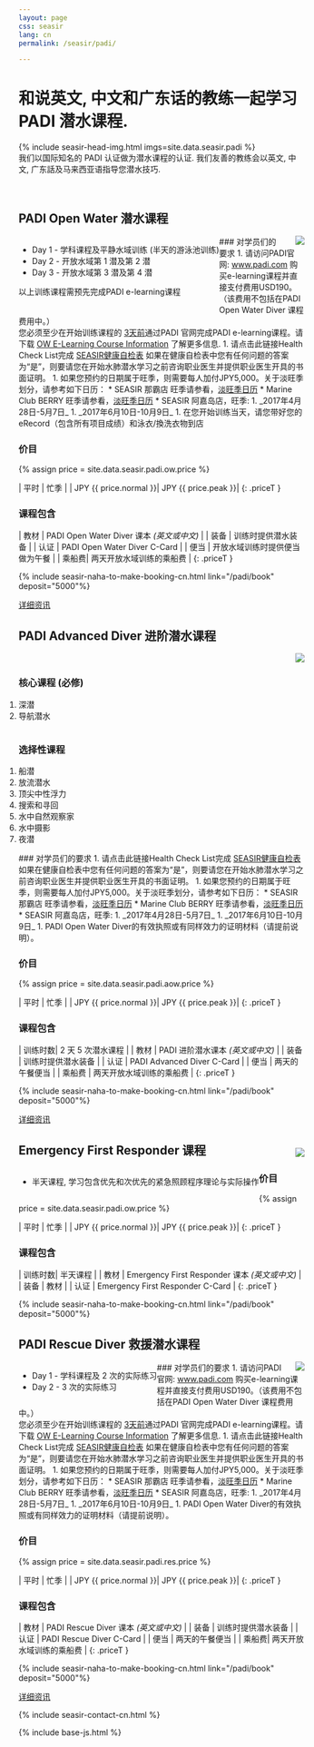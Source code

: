 ```yaml
---
layout: page
css: seasir
lang: cn
permalink: /seasir/padi/

---
```

<style type="text/css">
.seasir-main-ibx{width:480px}
.seasir-sub-ibx{width:390px}
.seasir-small-margin {margin: 0 0 8px 4px;width:180px}
.photo-frame-small{padding:4px}
.w600 {max-width:600px}
.w800 {max-width:800px}
hr {border-top:1px dashed #ccc}
.pkg-left {
  float:left;
}
.aow-box {
  display: inline-block;
  width: 315px;
  vertical-align: top;
}
.aow-box > ol {padding:0;}
</style>
# 和说英文, 中文和广东话的教练一起学习 PADI 潜水课程.
<!-- ((( padi intro -->
{% include seasir-head-img.html imgs=site.data.seasir.padi %}
<br />
我们以国际知名的 PADI 认证做为潜水课程的认证. 我们友善的教练会以英文, 中文, 广东話及马来西亚语指导您潜水技巧.
<!-- ))) padi intro -->
<br />

<!-- ((( OW -->
<a id="ow"></a>

<div class="packages" markdown="1">

## PADI Open Water 潜水课程
<div class="clear" markdown="0">
  <img src="{{site.baseurl}}{{site.i.url}}/seasir/padi-ow.jpg" style="float:right;margin-left:20px" />
  <div class="pkg-left w800">
<ul class="pkg-inc-ul">
  <li>Day 1 - 学科课程及平静水域训练 (半天的游泳池训练)</li>
  <li>Day 2 - 开放水域第 1 潜及第 2 潜</li>
  <li>Day 3 - 开放水域第 3 潜及第 4 潜</li>
</ul>
<p>以上训练课程需预先完成PADI e-learning课程</p>
  </div>
</div>
<div class="detail-on-demand" markdown="1">
### 对学员们的要求
1. 请访问PADI官网: <a href="http://www.padi.com" target="_blank">www.padi.com</a> 购买e-learning课程并直接支付费用USD190。（该费用不包括在PADI Open Water Diver 课程费用中。）<br>您必须至少在开始训练课程的 <span style="text-decoration: underline">3天前</span>通过PADI 官网完成PADI e-learning课程。请下载 <a href="http://www.seasir.com/en/data/OW%20E-Learning%20Course%20Info.docx">OW E-Learning Course Information</a> 了解更多信息.
1. 请点击此链接Health Check List完成 <a href="http://www.seasir.com/en/health.htm" target="_blank">SEASIR健康自检表</a> 如果在健康自检表中您有任何问题的答案为“是”，则要请您在开始水肺潜水学习之前咨询职业医生并提供职业医生开具的书面证明。
1. 如果您预约的日期属于旺季，则需要每人加付JPY5,000。关于淡旺季划分，请参考如下日历：
 * SEASIR 那霸店 旺季请参看，<a href="{{site.baseurl}}/seasir/naha/cal" target="_blank">淡旺季日历</a>
 * Marine Club BERRY 旺季请参看，<a href="{{site.baseurl}}/seasir/naha/cal" target="_blank">淡旺季日历</a>
 * SEASIR 阿嘉岛店，旺季: 
   1. _2017年4月28日-5月7日_
   1. _2017年6月10日-10月9日_
1. 在您开始训练当天，请您带好您的eRecord（包含所有项目成绩）和泳衣/換洗衣物到店

### 价目
{% assign price = site.data.seasir.padi.ow.price %}

| 平时 |	忙季 |
| JPY <span class="money">{{ price.normal }}</span>| JPY <span class="money">{{ price.peak }}</span>|
{: .priceT }

### 课程包含

| 教材	| PADI Open Water Diver 课本 _(英文或中文)_ |
| 装备	| 训练时提供潜水装备 |
| 认证  |	PADI Open Water Diver C-Card |
| 便当  |	开放水域训练时提供便当做为午餐 |
| 乘船费|	两天开放水域训练的乘船费 |
{: .priceT }

{% include seasir-naha-to-make-booking-cn.html link="/padi/book" deposit="5000"%}
</div> <!--detailOnDemand-->
<a href="#ow" class="see-more-detail">详细资讯</a>
</div>
<!-- )))  -->

<!-- ((( AOW -->
<a id="aow"></a>

<div class="packages" markdown="1">

## PADI Advanced Diver 进阶潜水课程
<div class="clear" markdown="0">
  <img src="{{site.baseurl}}{{site.i.url}}/seasir/padi-aow.jpg" style="float:right;margin-left:20px" />
  <div class="pkg-left">
<div class="aow-box" style="width:310px">
  <h3>核心课程 (必修)</h3>
  <ol>
<li>深潜</li>
<li>导航潜水</li>
  </ol>
</div>
<div class="aow-box" style="width:320px">
  <h3>选择性课程</h3>
<ol>
<li>船潜</li>
<li>放流潜水</li>
<li>顶尖中性浮力</li>
<li>搜索和寻回</li>
<li>水中自然观察家</li>
<li>水中摄影</li>
<li>夜潜</li>
</ol>
</div>
  </div>
</div>
<div class="detail-on-demand" markdown="1">
### 对学员们的要求
1. 请点击此链接Health Check List完成 <a href="http://www.seasir.com/en/health.htm" target="_blank">SEASIR健康自检表</a> 如果在健康自检表中您有任何问题的答案为“是”，则要请您在开始水肺潜水学习之前咨询职业医生并提供职业医生开具的书面证明。
1. 如果您预约的日期属于旺季，则需要每人加付JPY5,000。关于淡旺季划分，请参考如下日历：
 * SEASIR 那霸店 旺季请参看，<a href="{{site.baseurl}}/seasir/naha/cal" target="_blank">淡旺季日历</a>
 * Marine Club BERRY 旺季请参看，<a href="{{site.baseurl}}/seasir/naha/cal" target="_blank">淡旺季日历</a>
 * SEASIR 阿嘉岛店，旺季: 
   1. _2017年4月28日-5月7日_
   1. _2017年6月10日-10月9日_
1. PADI Open Water Diver的有效执照或有同样效力的证明材料（请提前说明）。

### 价目
{% assign price = site.data.seasir.padi.aow.price %}

| 平时 |	忙季 |
| JPY <span class="money">{{ price.normal }}</span>| JPY <span class="money">{{ price.peak }}</span>|
{: .priceT }

### 课程包含

| 训练时数| 2 天 5 次潜水课程 |
| 教材	  | PADI 进阶潜水课本 _(英文或中文)_ |
| 装备	  | 训练时提供潜水装备 |
| 认证    |	PADI Advanced Diver C-Card |
| 便当    |	两天的午餐便当 |
| 乘船费  |	两天开放水域训练的乘船费 |
{: .priceT }

{% include seasir-naha-to-make-booking-cn.html link="/padi/book" deposit="5000"%}
</div> <!--detailOnDemand-->
<a href="#aow" class="see-more-detail">详细资讯</a>
</div>
<!-- )))  -->

<!-- ((( EFR -->
<a id="efr"></a>

<div class="packages" markdown="1">

## Emergency First Responder 课程
<div class="clear" markdown="0">
  <img src="{{site.baseurl}}{{site.i.url}}/seasir/padi-efr.jpg" style="float:right;margin-left:20px;margin-top:-35px" />
  <div class="pkg-left w800">
<ul class="pkg-inc-ul">
  <li>半天课程, 学习包含优先和次优先的紧急照顾程序理论与实际操作</li>
</ul>
  </div>
</div>

### 价目
{% assign price = site.data.seasir.padi.ow.price %}

| 平时 |	忙季 |
| JPY <span class="money">{{ price.normal }}</span>| JPY <span class="money">{{ price.peak }}</span>|
{: .priceT }

### 课程包含

| 训练时数| 半天课程 |
| 教材	  | Emergency First Responder 课本 _(英文或中文)_ |
| 装备	  | 教材 |
| 认证    |	Emergency First Responder C-Card |
{: .priceT }

{% include seasir-naha-to-make-booking-cn.html link="/padi/book" deposit="5000"%}
</div>
<!-- )))  -->

<!-- ((( RES -->
<a id="res"></a>

<div class="packages" markdown="1">

## PADI Rescue Diver 救援潜水课程
<div class="clear" markdown="0">
  <img src="{{site.baseurl}}{{site.i.url}}/seasir/padi-res.jpg" style="float:right;margin-left:20px" />
  <div class="pkg-left w800">
<ul class="pkg-inc-ul">
  <li>Day 1 - 学科课程及 2 次的实际练习</li>
  <li>Day 2 - 3 次的实际练习</li>
</ul>
  </div>
</div>
<div class="detail-on-demand" markdown="1">
### 对学员们的要求
1. 请访问PADI官网: <a href="http://www.padi.com" target="_blank">www.padi.com</a> 购买e-learning课程并直接支付费用USD190。（该费用不包括在PADI Open Water Diver 课程费用中。）<br>您必须至少在开始训练课程的 <span style="text-decoration: underline">3天前</span>通过PADI 官网完成PADI e-learning课程。请下载 <a href="http://www.seasir.com/en/data/OW%20E-Learning%20Course%20Info.docx">OW E-Learning Course Information</a> 了解更多信息.
1. 请点击此链接Health Check List完成 <a href="http://www.seasir.com/en/health.htm" target="_blank">SEASIR健康自检表</a> 如果在健康自检表中您有任何问题的答案为“是”，则要请您在开始水肺潜水学习之前咨询职业医生并提供职业医生开具的书面证明。
1. 如果您预约的日期属于旺季，则需要每人加付JPY5,000。关于淡旺季划分，请参考如下日历：
 * SEASIR 那霸店 旺季请参看，<a href="{{site.baseurl}}/seasir/naha/cal" target="_blank">淡旺季日历</a>
 * Marine Club BERRY 旺季请参看，<a href="{{site.baseurl}}/seasir/naha/cal" target="_blank">淡旺季日历</a>
 * SEASIR 阿嘉岛店，旺季: 
   1. _2017年4月28日-5月7日_
   1. _2017年6月10日-10月9日_
1. PADI Open Water Diver的有效执照或有同样效力的证明材料（请提前说明）。

### 价目
{% assign price = site.data.seasir.padi.res.price %}

| 平时 |	忙季 |
| JPY <span class="money">{{ price.normal }}</span>| JPY <span class="money">{{ price.peak }}</span>|
{: .priceT }

### 课程包含

| 教材	| PADI Rescue Diver 课本 _(英文或中文)_ |
| 装备  | 训练时提供潜水装备 |
| 认证  |	PADI Rescue Diver C-Card |
| 便当  |	两天的午餐便当 |
| 乘船费|	两天开放水域训练的乘船费 |
{: .priceT }

{% include seasir-naha-to-make-booking-cn.html link="/padi/book" deposit="5000"%}
</div> <!--detailOnDemand-->
<a href="#res" class="see-more-detail">详细资讯</a>
</div>
<!-- )))  -->

{% include seasir-contact-cn.html %}

{% include base-js.html %}
<script src="{{site.baseurl}}{{site.js.url}}/cal.js"></script>
<script>
    $(".detail-on-demand").hide();
    $(".see-more-detail").click(function(){
        $(this).parent().parent().find(".detail-on-demand").toggle("blind");
        if ($(this).data("toggleText") === undefined) 
            $(this).data("toggleText", "关闭详细资讯");
        var tmp = $(this).html();
        $(this).html($(this).data("toggleText"));
        $(this).data("toggleText", tmp);
    });
</script>

